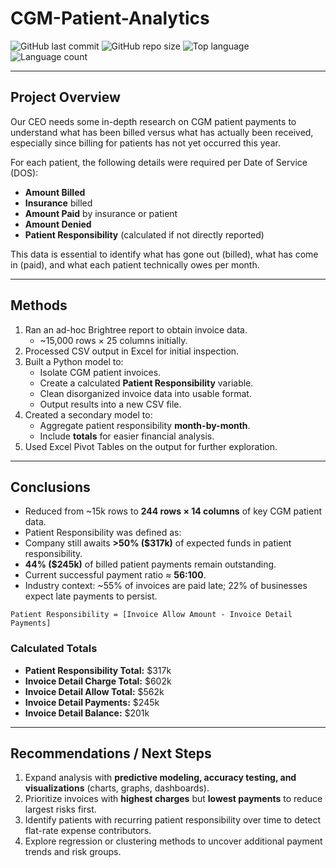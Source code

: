 # CGM-Patient-Analytics

![GitHub last commit](https://img.shields.io/github/last-commit/CanyenPalmer/CGM-Patient-Analytics)
![GitHub repo size](https://img.shields.io/github/repo-size/CanyenPalmer/CGM-Patient-Analytics)
![Top language](https://img.shields.io/github/languages/top/CanyenPalmer/CGM-Patient-Analytics)
![Language count](https://img.shields.io/github/languages/count/CanyenPalmer/CGM-Patient-Analytics)

---

## Project Overview

Our CEO needs some in-depth research on CGM patient payments to understand what has been billed versus what has actually been received, especially since billing for patients has not yet occurred this year.  

For each patient, the following details were required per Date of Service (DOS):  
- **Amount Billed**  
- **Insurance** billed  
- **Amount Paid** by insurance or patient  
- **Amount Denied**  
- **Patient Responsibility** (calculated if not directly reported)  

This data is essential to identify what has gone out (billed), what has come in (paid), and what each patient technically owes per month.

---

## Methods

1. Ran an ad-hoc Brightree report to obtain invoice data.  
   - ~15,000 rows × 25 columns initially.  
2. Processed CSV output in Excel for initial inspection.  
3. Built a Python model to:  
   - Isolate CGM patient invoices.  
   - Create a calculated **Patient Responsibility** variable.  
   - Clean disorganized invoice data into usable format.  
   - Output results into a new CSV file.  
4. Created a secondary model to:  
   - Aggregate patient responsibility **month-by-month**.  
   - Include **totals** for easier financial analysis.  
5. Used Excel Pivot Tables on the output for further exploration.  

---

## Conclusions

- Reduced from ~15k rows to **244 rows × 14 columns** of key CGM patient data.  
- Patient Responsibility was defined as:  
- Company still awaits **>50% ($317k)** of expected funds in patient responsibility.  
- **44% ($245k)** of billed patient payments remain outstanding.  
- Current successful payment ratio ≈ **56:100**.  
- Industry context: ~55% of invoices are paid late; 22% of businesses expect late payments to persist.  

`Patient Responsibility = [Invoice Allow Amount - Invoice Detail Payments]`

### Calculated Totals
- **Patient Responsibility Total:** $317k  
- **Invoice Detail Charge Total:** $602k  
- **Invoice Detail Allow Total:** $562k  
- **Invoice Detail Payments:** $245k  
- **Invoice Detail Balance:** $201k  

---

## Recommendations / Next Steps

1. Expand analysis with **predictive modeling, accuracy testing, and visualizations** (charts, graphs, dashboards).  
2. Prioritize invoices with **highest charges** but **lowest payments** to reduce largest risks first.  
3. Identify patients with recurring patient responsibility over time to detect flat-rate expense contributors.  
4. Explore regression or clustering methods to uncover additional payment trends and risk groups.  
